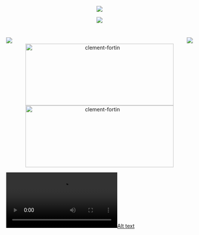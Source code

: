 <!--
**supercrytoking/supercrytoking** is a ✨ _special_ ✨ repository because its `README.md` (this file) appears on your GitHub profile.

Here are some ideas to get you started:

- 🔭 I’m currently working on ...
- 🌱 I’m currently learning ...
- 👯 I’m looking to collaborate on ...
- 🤔 I’m looking for help with ...
- 💬 Ask me about ...
- 📫 How to reach me: ...
- 😄 Pronouns: ...
- ⚡ Fun fact: ...
-->

<p align="center">
  <a href="https://github.com/DenverCoder1/readme-typing-svg">
    <img src="https://readme-typing-svg.herokuapp.com?lines=I%20am%20Python%20Developer;Django%20Flask%20Pyramid%20Bottle%20Jinja;RESTful%20APIs,%20Kafka;Building%20Scripts%20for%20Automated%20Trading,%20Web%20Scrapping,%20Backtesting;Machine%20Learning,%20Artificial%20Intelligence;Using%20API%20Of%20Interactive%20Brokers,%20TD%20Ameritrade%20;MetaTrader,%20TradingView,%20Thinkorswim,%20NinjaTrader&center=true&width=800&height=60">
  </a>
</p>

<!-- <img src="https://github.com/TopTalentDev/TopTalentDev/blob/main/1.gif" alt="Awesome Badge" width="100%" height="450px"/> -->
<p align="center">
  <a href="https://skillicons.dev">
    <img src="https://skillicons.dev/icons?i=cs,cpp,html,css,bots,java,py,pytorch,tensorflow,solidity,js,nodejs,matlab,firebase" />
  </a>
</p>
<h1 align="center">
  <img align="left" src="https://visitor-badge.laobi.icu/badge?page_id=toshinestar.toshinestar" />
  <img align="right" src="https://img.shields.io/github/followers/toshinestar?label=Follow&style=for-the-badge&logo=appveyor" />
</h1>
<br />

<div align="center">
  <img src="https://github-readme-stats.vercel.app/api?username=toshinestar&show_icons=true&theme=transparent" alt="clement-fortin" width=400 height=167/>
  <img src="https://github-readme-stats.vercel.app/api/top-langs/?username=toshinestar&layout=compact&show_icons=true&theme=transparent" alt="clement-fortin" width=400 height=167/>
</div>

[![Alt text](https://github.com/toshinestar/toshinestar/edit/master/2023-05-24_14-04-14.mp4?mw=640&mh=360)](https://github.com/toshinestar/toshinestar/edit/master/2023-05-24_14-04-14.mp4)
